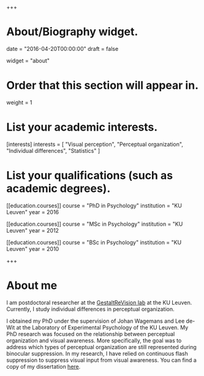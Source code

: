 +++
# About/Biography widget.

date = "2016-04-20T00:00:00"
draft = false

widget = "about"

# Order that this section will appear in.
weight = 1

# List your academic interests.
[interests]
  interests = [
    "Visual perception",
    "Perceptual organization",
    "Individual differences", 
    "Statistics"
  ]

# List your qualifications (such as academic degrees).
[[education.courses]]
  course = "PhD in Psychology"
  institution = "KU Leuven"
  year = 2016

[[education.courses]]
  course = "MSc in Psychology"
  institution = "KU Leuven"
  year = 2012

[[education.courses]]
  course = "BSc in Psychology"
  institution = "KU Leuven"
  year = 2010
 
+++

# About me

I am postdoctoral researcher at the [GestaltReVision lab](http://www.gestaltrevision.be) at the KU Leuven. Currently, I study individual differences in perceptual organization. 

I obtained my PhD under the supervision of Johan Wagemans and Lee de-Wit at the Laboratory of Experimental Psychology of the KU Leuven. My PhD research was focused on the relationship between perceptual organization and visual awareness. More specifically, the goal was to address which types of perceptual organization are still represented during binocular suppression. In my research, I have relied on continuous flash suppression to suppress visual input from visual awareness. You can find a copy of my dissertation [here](https://lirias.kuleuven.be/bitstream/123456789/539852/1/dissertation_pietermoors.pdf). 
